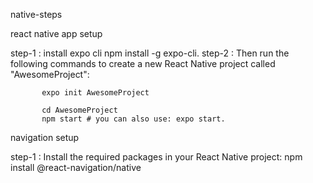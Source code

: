  native-steps
 
 react native app setup
 
 step-1 :  install expo cli npm install -g expo-cli.
 step-2 :  Then run the following commands to create a new React Native project called "AwesomeProject":
 
           expo init AwesomeProject

           cd AwesomeProject
           npm start # you can also use: expo start.
           
navigation setup

step-1 : Install the required packages in your React Native project: npm install @react-navigation/native

         
